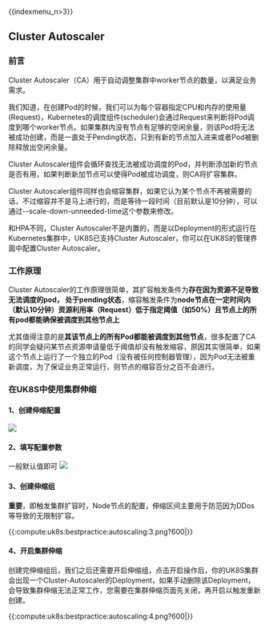 {{indexmenu_n>3}}
## Cluster Autoscaler

### 前言

Cluster Autoscaler（CA）用于自动调整集群中worker节点的数量，以满足业务需求。

我们知道，在创建Pod的时候，我们可以为每个容器指定CPU和内存的使用量(Request)，Kubernetes的调度组件(scheduler)会通过Request来判断将Pod调度到哪个worker节点。如果集群内没有节点有足够的空闲余量，则该Pod将无法被成功创建，而是一直处于Pending状态，只到有新的节点加入进来或者Pod被删除释放出空闲余量。

Cluster Autoscaler组件会循环查找无法被成功调度的Pod，并判断添加新的节点是否有用，如果判断新加节点可以使得Pod被成功调度，则CA将扩容集群。

Cluster Autoscaler组件同样也会缩容集群，如果它认为某个节点不再被需要的话，不过缩容并不是马上进行的，而是等待一段时间（目前默认是10分钟），可以通过--scale-down-unneeded-time这个参数来修改。

和HPA不同，Cluster Autoscaler不是内置的，而是以Deployment的形式运行在Kubernetes集群中，UK8S已支持Cluster Autoscaler，你可以在UK8S的管理界面中配置Cluster Autoscaler。

###  工作原理

Cluster Autoscaler的工作原理很简单，其扩容触发条件为**存在因为资源不足导致无法调度的pod， 处于pending状态**，缩容触发条件为**node节点在一定时间内（默认10分钟）资源利用率（Request）低于指定阈值（如50%）且节点上的所有pod都能确保被调度到其他节点上**

尤其值得注意的是**其该节点上的所有Pod都能被调度到其他节点**，很多配置了CA的同学会疑问某节点资源申请量低于阈值却没有触发缩容，原因其实很简单，如果这个节点上运行了一个独立的Pod（没有被任何控制器管理），因为Pod无法被重新调度，为了保证业务正常运行，则节点的缩容百分之百不会进行。


### 在UK8S中使用集群伸缩

#### 1、创建伸缩配置
![](https://github.com/UCloudDocs/uk8s/blob/master/images/bestpractice/autoscaling/wechatworkscreenshot_120eae74-0e91-463b-8c78-20c513f2c0a9.png)

#### 2、填写配置参数

一般默认值即可
![](https://github.com/UCloudDocs/uk8s/blob/master/images/bestpractice/autoscaling/2.png)
#### 3、创建伸缩组

**重要**，即触发集群扩容时，Node节点的配置，伸缩区间主要用于防范因为DDos等导致的无限制扩容。

{{:compute:uk8s:bestpractice:autoscaling:3.png?600|}}

#### 4、开启集群伸缩
创建完伸缩组后，我们之后还需要开启伸缩组，点击开启操作后，你的UK8S集群会出现一个Cluster-Autoscaler的Deployment，如果手动删除该Deployment，会导致集群伸缩无法正常工作，您需要在集群伸缩页面先关闭，再开启以触发重新创建。

{{:compute:uk8s:bestpractice:autoscaling:4.png?600|}}

